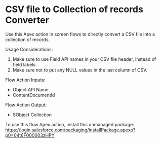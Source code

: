 # CSV file to Collection of records Converter

Use this Apex action in screen flows to directly convert a CSV file into a collection of records.

Usage Considerations:
1. Make sure to use Field API names in your CSV file header, instead of field labels.
2. Make sure not to put any NULL values in the last column of CSV.

Flow Action Inputs:
- Object API Name
- ContentDocumentId

Flow Action Output:
- SObject Collection

To use this flow Apex action, install this unmanaged package: https://login.salesforce.com/packaging/installPackage.apexp?p0=04t6F000003zHPY